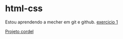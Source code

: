 # html-css
 

Estou aprendendo a mecher em git e github.
<a href="https://vitorf-santos.github.io/html-css/exercicios/HTML/ex001/index.html"> exercicio 1

<a href="https://vitorf-santos.github.io/html-css/desafios/d012/">Projeto cordel</a>